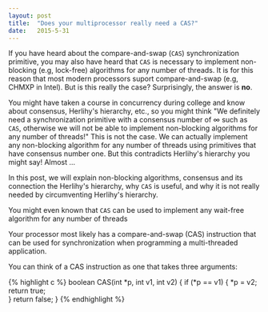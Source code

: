 ```yaml
---
layout: post
title:  "Does your multiprocessor really need a CAS?"
date:   2015-5-31
---
```


If you have heard about the compare-and-swap (`CAS`) synchronization primitive, you may also have heard that `CAS` is necessary to implement non-blocking (e.g, lock-free) algorithms for any number of threads. It is for this reason that most modern processors suport compare-and-swap (e.g, CHMXP in Intel). But is this really the case? Surprisingly, the answer is **no**. 

You might have taken a course in concurrency during college and know about consensus, Herlihy's hierarchy, etc., so you might think "We definitely need a synchronization primitive with a consensus number of $\infty$ such as `CAS`, otherwise we will not be able to implement non-blocking algorithms for any number of threads!" This is not the case. We can actually implement any non-blocking algorithm for any number of threads using primitives that have consensus number one. But this contradicts Herlihy's hierarchy you might say! Almost ...

In this post, we will explain non-blocking algorithms, consensus and its connection the Herlihy's hierarchy, why `CAS` is useful, and why it is not really needed by circumventing Herlihy's hierarchy.


You might even known that `CAS` can be used to implement any wait-free algorithm for any number of threads

Your processor most likely has a compare-and-swap (CAS) instruction that can be used for synchronization when programming a multi-threaded application. 


You can think of a CAS instruction as one that takes three arguments:

{% highlight c %}
boolean CAS(int *p, int v1, int v2) {
	if (*p == v1) {
        *p = v2;
        return true;    
    }
    return false;
}
{% endhighlight %}